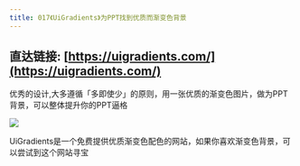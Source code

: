 ```yaml
---
title: 017《UiGradients》为PPT找到优质而渐变色背景
---
```




## 直达链接: [https://uigradients.com/](https://uigradients.com/)



优秀的设计,大多遵循「多即使少」的原则，用一张优质的渐变色图片，做为PPT背景，可以整体提升你的PPT逼格




![](https://www.v2fy.com/asset/super-web/uigradients.png)


UiGradients是一个免费提供优质渐变色配色的网站，如果你喜欢渐变色背景，可以尝试到这个网站寻宝

